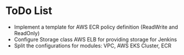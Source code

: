 # ToDo List

* Implement a template for AWS ECR policy definition (ReadWrite and ReadOnly)
* Configure Storage class AWS ELB for providing storage for Jenkins
* Split the configurations for modules: VPC, AWS EKS Cluster, ECR
